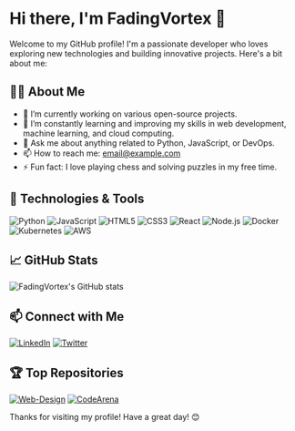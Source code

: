 # Hi there, I'm FadingVortex 👋

Welcome to my GitHub profile! I'm a passionate developer who loves exploring new technologies and building innovative projects. Here's a bit about me:

## 🧑‍💻 About Me
- 🔭 I’m currently working on various open-source projects.
- 🌱 I’m constantly learning and improving my skills in web development, machine learning, and cloud computing.
- 💬 Ask me about anything related to Python, JavaScript, or DevOps.
- 📫 How to reach me: [email@example.com](mailto:email@example.com)
- ⚡ Fun fact: I love playing chess and solving puzzles in my free time.

## 🔧 Technologies & Tools
![Python](https://img.shields.io/badge/-Python-333333?style=flat&logo=python)
![JavaScript](https://img.shields.io/badge/-JavaScript-333333?style=flat&logo=javascript)
![HTML5](https://img.shields.io/badge/-HTML5-333333?style=flat&logo=html5)
![CSS3](https://img.shields.io/badge/-CSS3-333333?style=flat&logo=css3)
![React](https://img.shields.io/badge/-React-333333?style=flat&logo=react)
![Node.js](https://img.shields.io/badge/-Node.js-333333?style=flat&logo=node.js)
![Docker](https://img.shields.io/badge/-Docker-333333?style=flat&logo=docker)
![Kubernetes](https://img.shields.io/badge/-Kubernetes-333333?style=flat&logo=kubernetes)
![AWS](https://img.shields.io/badge/-AWS-333333?style=flat&logo=amazon-aws)

## 📈 GitHub Stats
![FadingVortex's GitHub stats](https://github-readme-stats.vercel.app/api?username=FadingVortex&show_icons=true&theme=dark)

## 📫 Connect with Me
[![LinkedIn](https://img.shields.io/badge/-LinkedIn-333333?style=flat&logo=linkedin)](https://linkedin.com/in/your-profile)
[![Twitter](https://img.shields.io/badge/-Twitter-333333?style=flat&logo=twitter)](https://twitter.com/your-profile)

## 🏆 Top Repositories
[![Web-Design](https://github-readme-stats.vercel.app/api/pin/?username=FadingVortex&repo=Web-Design&theme=dark)](https://github.com/FadingVortex/Web-Design)
[![CodeArena](https://github-readme-stats.vercel.app/api/pin/?username=FadingVortex&repo=CodeArena&theme=dark)](https://github.com/FadingVortex/CodeArena)

Thanks for visiting my profile! Have a great day! 😊

<!--
**FadingVortex/FadingVortex** is a ✨ _special_ ✨ repository because its `README.md` (this file) appears on your GitHub profile.

Here are some ideas to get you started:

- 🔭 I’m currently working on ...
- 🌱 I’m currently learning ...
- 👯 I’m looking to collaborate on ...
- 🤔 I’m looking for help with ...
- 💬 Ask me about ...
- 📫 How to reach me: ...
- 😄 Pronouns: ...
- ⚡ Fun fact: ...
-->
